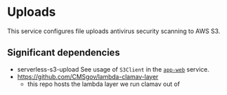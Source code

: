 # Uploads

This service configures file uploads antivirus security scanning to AWS S3.

## Significant dependencies

-   serverless-s3-upload
See usage of `S3Client` in the [`app-web`](../app-web) service.
- https://github.com/CMSgov/lambda-clamav-layer
    - this repo hosts the lambda layer we run clamav out of
